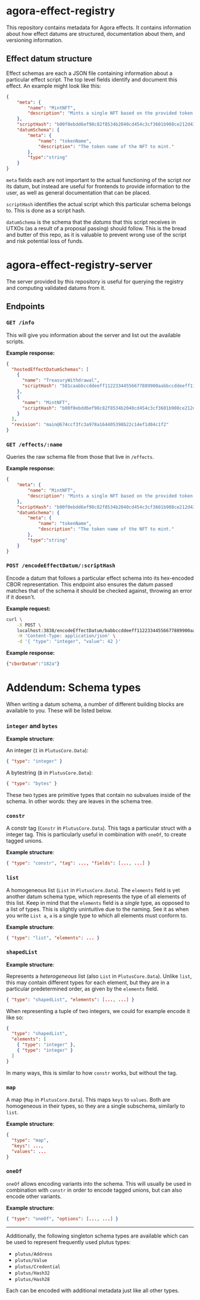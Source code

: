 # agora-effect-registry

This repository contains metadata for Agora effects. It contains information about how effect datums are structured, documentation about them, and versioning information.

## Effect datum structure

Effect schemas are each a JSON file containing information about a particular effect script. The top level fields identify and document this effect. An example might look like this:

```json
{
    "meta": {
        "name": "MintNFT",
        "description": "Mints a single NFT based on the provided token name. This NFT is uniquely identified by the UTXO from which the GAT is burned is spent."
    },
    "scriptHash": "b00f0ebdd6ef98c82f8534b2040cd454c3cf3601b908ce212d43b74b",
    "datumSchema": { 
        "meta": {
            "name": "tokenName",
            "description": "The token name of the NFT to mint."
        },
        "type":"string"
    }
}
```

`meta` fields each are not important to the actual functioning of the script nor its datum, but instead are useful for frontends to provide information to the user, as well as general documentation that can be placed.

`scriptHash` identifies the actual script which this particular schema belongs to. This is done as a script hash. 

`datumSchema` is the schema that the _datums_ that this script receives in UTXOs (as a result of a proposal passing) should follow. This is the bread and butter of this repo, as it is valuable to prevent wrong use of the script and risk potential loss of funds. 

# agora-effect-registry-server

The server provided by this repository is useful for querying the registry and computing validated datums from it.

## Endpoints

### `GET /info`

This will give you information about the server and list out the available scripts.

**Example response:**

```json
{
  "hostedEffectDatumSchemas": [
    {
      "name": "TreasuryWithdrawal",
      "scriptHash": "581caabbccddeeff11223344556677889900aabbccddeeff11223344"
    },
    {
      "name": "MintNFT",
      "scriptHash": "b00f0ebdd6ef98c82f8534b2040cd454c3cf3601b908ce212d43b74b"
    }
  ],
  "revision": "main@674ccf3fc3a978a164405398b22c14ef1d04c1f2"
}
```

### `GET /effects/:name`

Queries the raw schema file from those that live in `/effects`.

**Example response:**

```json
{
    "meta": {
        "name": "MintNFT",
        "description": "Mints a single NFT based on the provided token name. This NFT is uniquely identified by the UTXO from which the GAT is burned is spent."
    },
    "scriptHash": "b00f0ebdd6ef98c82f8534b2040cd454c3cf3601b908ce212d43b74b",
    "datumSchema": { 
        "meta": {
            "name": "tokenName",
            "description": "The token name of the NFT to mint."
        },
        "type":"string"
    }
}
```

### `POST /encodeEffectDatum/:scriptHash`

Encode a datum that follows a particular effect schema into its hex-encoded CBOR representation. This endpoint also ensures the datum passed matches that of the schema it should be checked against, throwing an error if it doesn't.

**Example request:**

```sh
curl \
    -X POST \
    localhost:3838/encodeEffectDatum/babbccddeeff11223344556677889900aabbccddeeff112233445566 \
    -H 'Content-Type: application/json' \
    -d '{ "type": "integer", "value": 42 }'
```

**Example response:**

```json
{"cborDatum":"182a"}
```

# Addendum: Schema types

When writing a datum schema, a number of different building blocks are available to you. These will be listed below.

### `integer` and `bytes`

**Example structure**:

An integer (`I` in `PlutusCore.Data`):

```json
{ "type": "integer" }
```

A bytestring (`B` in `PlutusCore.Data`):

```json
{ "type": "bytes" }
```

These two types are primitive types that contain no subvalues inside of the schema. In other words: they are leaves in the schema tree.

### `constr`

A constr tag (`Constr` in `PlutusCore.Data`). This tags a particular struct with a integer tag. This is particularly useful in combination with `oneOf`, to create tagged unions.

**Example structure**:

```json
{ "type": "constr", "tag": ..., "fields": [..., ...] }
```

### `list`

A homogeneous list (`List` in `PlutusCore.Data`). The `elements` field is yet another datum schema type, which represents the type of all elements of this list. Keep in mind that the `elements` field is a _single_ type, as opposed to a list of types. This is slightly unintuitive due to the naming. See it as when you write `List a`, `a` is a single type to which all elements must conform to.

**Example structure**:

```json
{ "type": "list", "elements": ... }
```

### `shapedList`

**Example structure**:

Represents a _heterogeneous_ list (also `List` in `PlutusCore.Data`). Unlike `list`, this may contain different types for each element, but they are in a particular predetermined order, as given by the `elements` field.

```json
{ "type": "shapedList", "elements": [..., ...] }
```

When representing a tuple of two integers, we could for example encode it like so:

```json
{
  "type": "shapedList",
  "elements": [
    { "type": "integer" },
    { "type": "integer" }
  ]
}
```

In many ways, this is similar to how `constr` works, but without the tag.

### `map`

A map (`Map` in `PlutusCore.Data`). This maps `keys` to `values`. Both are homogeneous in their types, so they are a single subschema, similarly to `list`.

**Example structure**:

```json
{
  "type": "map",
  "keys": ...,
  "values": ...
}
```

### `oneOf`

`oneOf` allows encoding variants into the schema. This will usually be used in combination with `constr` in order to encode tagged unions, but can also encode other variants.

**Example structure**:

```json
{ "type": "oneOf", "options": [..., ...] }
```

---

Additionally, the following singleton schema types are available which can be used to represent frequently used plutus types:

- `plutus/Address`
- `plutus/Value`
- `plutus/Credential`
- `plutus/Hash32`
- `plutus/Hash28`

Each can be encoded with additional metadata just like all other types.
